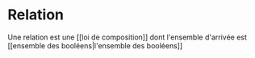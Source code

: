# Relation
Une relation est une [[loi de composition]] dont l'ensemble d'arrivée est [[ensemble des booléens|l'ensemble des booléens]] 


